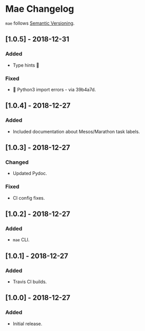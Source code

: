 # Mae Changelog

`mae` follows [Semantic Versioning](http://semver.org/).

## [1.0.5] - 2018-12-31
### Added
- Type hints 🎉
### Fixed
- 🐞 Python3 import errors - via 39b4a7d.

## [1.0.4] - 2018-12-27
### Added
- Included documentation about Mesos/Marathon task labels.

## [1.0.3] - 2018-12-27
### Changed
- Updated Pydoc.
### Fixed
- CI config fixes.

## [1.0.2] - 2018-12-27
### Added
- `mae` CLI.

## [1.0.1] - 2018-12-27
### Added
- Travis CI builds.

## [1.0.0] - 2018-12-27
### Added
- Initial release.
